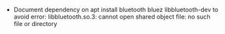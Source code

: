 * Document dependency on apt install bluetooth bluez libbluetooth-dev
  to avoid error:
libbluetooth.so.3: cannot open shared object file: no such file or directory


